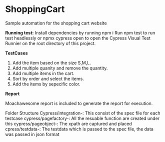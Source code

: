 # ShoppingCart
Sample automation for the shopping cart website

**Running test:**
 Install dependencies by running npm i
 Run npm test to run test headlessly or npmx cypress open to open the Cypress Visual Test Runnier on the root directory of this project.


**TestCases**

1. Add the item based on the size S,M,L.
2. Add multiple quanity and remove the quantity.
3. Add multiple items in the cart.
4. Sort by order and select the items.
5. Add the items by sepecific color.

**Report**

Moachawesome report is included to generate the report for execution.

Folder Structure
Cypress/integration-: This consist of the spec file for each testcase
cypress/pagefactory-: All the resuable function are created under this
cypress/pageobject-: The xpath are captured and placed
cpress/testdata-: The testdata which is passed to the spec file, the data was passed in json format




 
